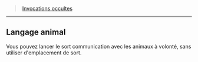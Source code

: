 ﻿---
!Generic
Id: warlock_occultsummons_hd.md#langage-animal
ParentLink: warlock_occultsummons_hd.md#invocations-occultes
Name: Langage animal
ParentName: Invocations occultes
NameLevel: 2
Attributes: {}
---
> [Invocations occultes](hd_warlock_occultsummons.md)

---

## Langage animal

Vous pouvez lancer le sort communication avec les animaux à volonté, sans utiliser d'emplacement de sort.

